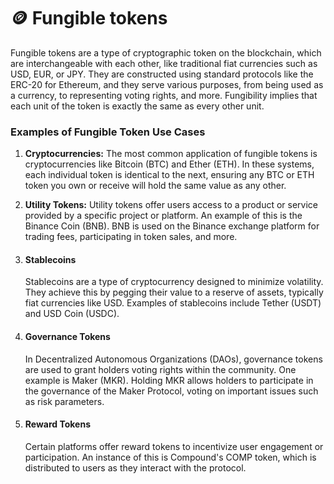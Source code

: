 # 🪙 Fungible tokens

Fungible tokens are a type of cryptographic token on the blockchain, which are interchangeable with each other, like traditional fiat currencies such as USD, EUR, or JPY. They are constructed using standard protocols like the ERC-20 for Ethereum, and they serve various purposes, from being used as a currency, to representing voting rights, and more. Fungibility implies that each unit of the token is exactly the same as every other unit.

### Examples of Fungible Token Use Cases

1. **Cryptocurrencies:** The most common application of fungible tokens is cryptocurrencies like Bitcoin (BTC) and Ether (ETH). In these systems, each individual token is identical to the next, ensuring any BTC or ETH token you own or receive will hold the same value as any other.
2. **Utility Tokens:** Utility tokens offer users access to a product or service provided by a specific project or platform. An example of this is the Binance Coin (BNB). BNB is used on the Binance exchange platform for trading fees, participating in token sales, and more.
3.  #### Stablecoins

    Stablecoins are a type of cryptocurrency designed to minimize volatility. They achieve this by pegging their value to a reserve of assets, typically fiat currencies like USD. Examples of stablecoins include Tether (USDT) and USD Coin (USDC).
4.  #### Governance Tokens

    In Decentralized Autonomous Organizations (DAOs), governance tokens are used to grant holders voting rights within the community. One example is Maker (MKR). Holding MKR allows holders to participate in the governance of the Maker Protocol, voting on important issues such as risk parameters.
5.  #### Reward Tokens

    Certain platforms offer reward tokens to incentivize user engagement or participation. An instance of this is Compound's COMP token, which is distributed to users as they interact with the protocol.

